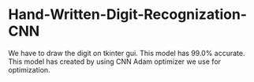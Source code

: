 # Hand-Written-Digit-Recognization-CNN
We have to draw the digit on tkinter gui.
This model has 99.0% accurate.
This model has created by using CNN 
Adam optimizer we use for optimization.
